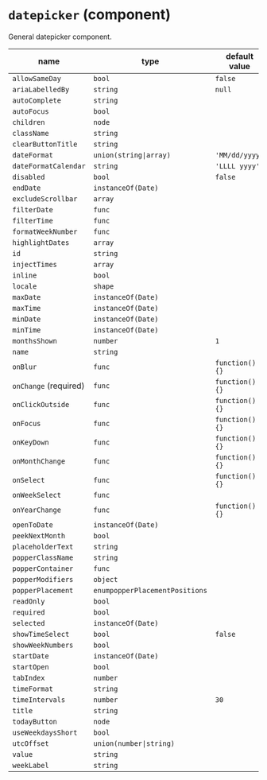 # `datepicker` (component)

General datepicker component.

| name                  | type                           | default value   | description |
| --------------------- | ------------------------------ | --------------- | ----------- |
| `allowSameDay`        | `bool`                         | `false`         |             |
| `ariaLabelledBy`      | `string`                       | `null`          |             |
| `autoComplete`        | `string`                       |                 |             |
| `autoFocus`           | `bool`                         |                 |             |
| `children`            | `node`                         |                 |             |
| `className`           | `string`                       |                 |             |
| `clearButtonTitle`    | `string`                       |                 |             |
| `dateFormat`          | `union(string\|array)`         | `'MM/dd/yyyy'`  |             |
| `dateFormatCalendar`  | `string`                       | `'LLLL yyyy'`   |             |
| `disabled`            | `bool`                         | `false`         |             |
| `endDate`             | `instanceOf(Date)`             |                 |             |
| `excludeScrollbar`    | `array`                        |                 |             |
| `filterDate`          | `func`                         |                 |             |
| `filterTime`          | `func`                         |                 |             |
| `formatWeekNumber`    | `func`                         |                 |             |
| `highlightDates`      | `array`                        |                 |             |
| `id`                  | `string`                       |                 |             |
| `injectTimes`         | `array`                        |                 |             |
| `inline`              | `bool`                         |                 |             |
| `locale`              | `shape`                        |                 |             |
| `maxDate`             | `instanceOf(Date)`             |                 |             |
| `maxTime`             | `instanceOf(Date)`             |                 |             |
| `minDate`             | `instanceOf(Date)`             |                 |             |
| `minTime`             | `instanceOf(Date)`             |                 |             |
| `monthsShown`         | `number`                       | `1`             |             |
| `name`                | `string`                       |                 |             |
| `onBlur`              | `func`                         | `function() {}` |             |
| `onChange` (required) | `func`                         | `function() {}` |             |
| `onClickOutside`      | `func`                         | `function() {}` |             |
| `onFocus`             | `func`                         | `function() {}` |             |
| `onKeyDown`           | `func`                         | `function() {}` |             |
| `onMonthChange`       | `func`                         | `function() {}` |             |
| `onSelect`            | `func`                         | `function() {}` |             |
| `onWeekSelect`        | `func`                         |                 |             |
| `onYearChange`        | `func`                         | `function() {}` |             |
| `openToDate`          | `instanceOf(Date)`             |                 |             |
| `peekNextMonth`       | `bool`                         |                 |             |
| `placeholderText`     | `string`                       |                 |             |
| `popperClassName`     | `string`                       |                 |             |
| `popperContainer`     | `func`                         |                 |             |
| `popperModifiers`     | `object`                       |                 |             |
| `popperPlacement`     | `enumpopperPlacementPositions` |                 |             |
| `readOnly`            | `bool`                         |                 |             |
| `required`            | `bool`                         |                 |             |
| `selected`            | `instanceOf(Date)`             |                 |             |
| `showTimeSelect`      | `bool`                         | `false`         |             |
| `showWeekNumbers`     | `bool`                         |                 |             |
| `startDate`           | `instanceOf(Date)`             |                 |             |
| `startOpen`           | `bool`                         |                 |             |
| `tabIndex`            | `number`                       |                 |             |
| `timeFormat`          | `string`                       |                 |             |
| `timeIntervals`       | `number`                       | `30`            |             |
| `title`               | `string`                       |                 |             |
| `todayButton`         | `node`                         |                 |             |
| `useWeekdaysShort`    | `bool`                         |                 |             |
| `utcOffset`           | `union(number\|string)`        |                 |             |
| `value`               | `string`                       |                 |             |
| `weekLabel`           | `string`                       |                 |             |

